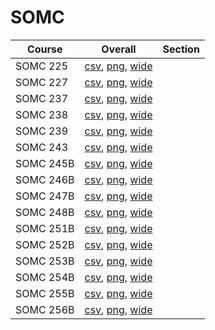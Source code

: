 # SOMC

| Course | Overall | Section |
| ------ | ------- | ------- |
| SOMC 225 | [csv](https://github.com/UCSD-Historical-Enrollment-Data/2025Winter/blob/main/overall/SOMC%20225.csv), [png](https://raw.githubusercontent.com/UCSD-Historical-Enrollment-Data/2025Winter/main/plot_overall/SOMC%20225.png), [wide](https://raw.githubusercontent.com/UCSD-Historical-Enrollment-Data/2025Winter/main/plot_overall_wide/SOMC%20225.png) |  |
| SOMC 227 | [csv](https://github.com/UCSD-Historical-Enrollment-Data/2025Winter/blob/main/overall/SOMC%20227.csv), [png](https://raw.githubusercontent.com/UCSD-Historical-Enrollment-Data/2025Winter/main/plot_overall/SOMC%20227.png), [wide](https://raw.githubusercontent.com/UCSD-Historical-Enrollment-Data/2025Winter/main/plot_overall_wide/SOMC%20227.png) |  |
| SOMC 237 | [csv](https://github.com/UCSD-Historical-Enrollment-Data/2025Winter/blob/main/overall/SOMC%20237.csv), [png](https://raw.githubusercontent.com/UCSD-Historical-Enrollment-Data/2025Winter/main/plot_overall/SOMC%20237.png), [wide](https://raw.githubusercontent.com/UCSD-Historical-Enrollment-Data/2025Winter/main/plot_overall_wide/SOMC%20237.png) |  |
| SOMC 238 | [csv](https://github.com/UCSD-Historical-Enrollment-Data/2025Winter/blob/main/overall/SOMC%20238.csv), [png](https://raw.githubusercontent.com/UCSD-Historical-Enrollment-Data/2025Winter/main/plot_overall/SOMC%20238.png), [wide](https://raw.githubusercontent.com/UCSD-Historical-Enrollment-Data/2025Winter/main/plot_overall_wide/SOMC%20238.png) |  |
| SOMC 239 | [csv](https://github.com/UCSD-Historical-Enrollment-Data/2025Winter/blob/main/overall/SOMC%20239.csv), [png](https://raw.githubusercontent.com/UCSD-Historical-Enrollment-Data/2025Winter/main/plot_overall/SOMC%20239.png), [wide](https://raw.githubusercontent.com/UCSD-Historical-Enrollment-Data/2025Winter/main/plot_overall_wide/SOMC%20239.png) |  |
| SOMC 243 | [csv](https://github.com/UCSD-Historical-Enrollment-Data/2025Winter/blob/main/overall/SOMC%20243.csv), [png](https://raw.githubusercontent.com/UCSD-Historical-Enrollment-Data/2025Winter/main/plot_overall/SOMC%20243.png), [wide](https://raw.githubusercontent.com/UCSD-Historical-Enrollment-Data/2025Winter/main/plot_overall_wide/SOMC%20243.png) |  |
| SOMC 245B | [csv](https://github.com/UCSD-Historical-Enrollment-Data/2025Winter/blob/main/overall/SOMC%20245B.csv), [png](https://raw.githubusercontent.com/UCSD-Historical-Enrollment-Data/2025Winter/main/plot_overall/SOMC%20245B.png), [wide](https://raw.githubusercontent.com/UCSD-Historical-Enrollment-Data/2025Winter/main/plot_overall_wide/SOMC%20245B.png) |  |
| SOMC 246B | [csv](https://github.com/UCSD-Historical-Enrollment-Data/2025Winter/blob/main/overall/SOMC%20246B.csv), [png](https://raw.githubusercontent.com/UCSD-Historical-Enrollment-Data/2025Winter/main/plot_overall/SOMC%20246B.png), [wide](https://raw.githubusercontent.com/UCSD-Historical-Enrollment-Data/2025Winter/main/plot_overall_wide/SOMC%20246B.png) |  |
| SOMC 247B | [csv](https://github.com/UCSD-Historical-Enrollment-Data/2025Winter/blob/main/overall/SOMC%20247B.csv), [png](https://raw.githubusercontent.com/UCSD-Historical-Enrollment-Data/2025Winter/main/plot_overall/SOMC%20247B.png), [wide](https://raw.githubusercontent.com/UCSD-Historical-Enrollment-Data/2025Winter/main/plot_overall_wide/SOMC%20247B.png) |  |
| SOMC 248B | [csv](https://github.com/UCSD-Historical-Enrollment-Data/2025Winter/blob/main/overall/SOMC%20248B.csv), [png](https://raw.githubusercontent.com/UCSD-Historical-Enrollment-Data/2025Winter/main/plot_overall/SOMC%20248B.png), [wide](https://raw.githubusercontent.com/UCSD-Historical-Enrollment-Data/2025Winter/main/plot_overall_wide/SOMC%20248B.png) |  |
| SOMC 251B | [csv](https://github.com/UCSD-Historical-Enrollment-Data/2025Winter/blob/main/overall/SOMC%20251B.csv), [png](https://raw.githubusercontent.com/UCSD-Historical-Enrollment-Data/2025Winter/main/plot_overall/SOMC%20251B.png), [wide](https://raw.githubusercontent.com/UCSD-Historical-Enrollment-Data/2025Winter/main/plot_overall_wide/SOMC%20251B.png) |  |
| SOMC 252B | [csv](https://github.com/UCSD-Historical-Enrollment-Data/2025Winter/blob/main/overall/SOMC%20252B.csv), [png](https://raw.githubusercontent.com/UCSD-Historical-Enrollment-Data/2025Winter/main/plot_overall/SOMC%20252B.png), [wide](https://raw.githubusercontent.com/UCSD-Historical-Enrollment-Data/2025Winter/main/plot_overall_wide/SOMC%20252B.png) |  |
| SOMC 253B | [csv](https://github.com/UCSD-Historical-Enrollment-Data/2025Winter/blob/main/overall/SOMC%20253B.csv), [png](https://raw.githubusercontent.com/UCSD-Historical-Enrollment-Data/2025Winter/main/plot_overall/SOMC%20253B.png), [wide](https://raw.githubusercontent.com/UCSD-Historical-Enrollment-Data/2025Winter/main/plot_overall_wide/SOMC%20253B.png) |  |
| SOMC 254B | [csv](https://github.com/UCSD-Historical-Enrollment-Data/2025Winter/blob/main/overall/SOMC%20254B.csv), [png](https://raw.githubusercontent.com/UCSD-Historical-Enrollment-Data/2025Winter/main/plot_overall/SOMC%20254B.png), [wide](https://raw.githubusercontent.com/UCSD-Historical-Enrollment-Data/2025Winter/main/plot_overall_wide/SOMC%20254B.png) |  |
| SOMC 255B | [csv](https://github.com/UCSD-Historical-Enrollment-Data/2025Winter/blob/main/overall/SOMC%20255B.csv), [png](https://raw.githubusercontent.com/UCSD-Historical-Enrollment-Data/2025Winter/main/plot_overall/SOMC%20255B.png), [wide](https://raw.githubusercontent.com/UCSD-Historical-Enrollment-Data/2025Winter/main/plot_overall_wide/SOMC%20255B.png) |  |
| SOMC 256B | [csv](https://github.com/UCSD-Historical-Enrollment-Data/2025Winter/blob/main/overall/SOMC%20256B.csv), [png](https://raw.githubusercontent.com/UCSD-Historical-Enrollment-Data/2025Winter/main/plot_overall/SOMC%20256B.png), [wide](https://raw.githubusercontent.com/UCSD-Historical-Enrollment-Data/2025Winter/main/plot_overall_wide/SOMC%20256B.png) |  |

